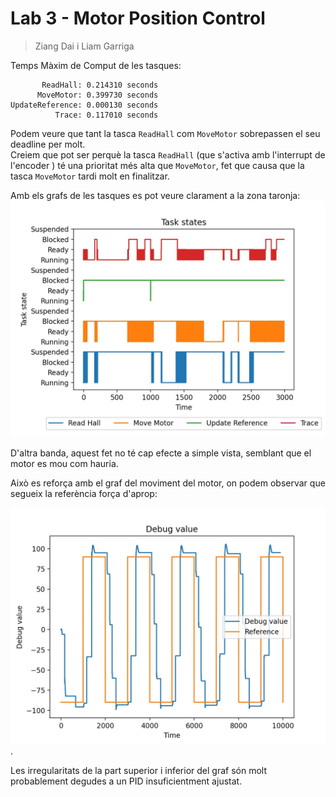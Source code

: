 # Lab 3 - Motor Position Control
> Ziang Dai i Liam Garriga

Temps Màxim de Comput de les tasques:
```
       ReadHall: 0.214310 seconds
      MoveMotor: 0.399730 seconds
UpdateReference: 0.000130 seconds
          Trace: 0.117010 seconds
```

Podem veure que tant la tasca `ReadHall` com `MoveMotor` sobrepassen el seu deadline per molt.  
Creiem que pot ser perquè la tasca `ReadHall` (que s'activa amb l'interrupt de l'encoder ) té una prioritat més alta 
que `MoveMotor`, fet que causa que la tasca `MoveMotor` tardi molt en finalitzar.

Amb els grafs de les tasques es pot veure clarament a la zona taronja:
![](./python/task_plot.jpeg)

D'altra banda, aquest fet no té cap efecte a simple vista, semblant que el motor es mou com hauria.

Això es reforça amb el graf del moviment del motor, on podem observar que segueix la referència força d'aprop:

![](./python/angle_plot.jpeg).

Les irregularitats de la part superior i inferior del graf són molt probablement degudes a un PID insuficientment ajustat.